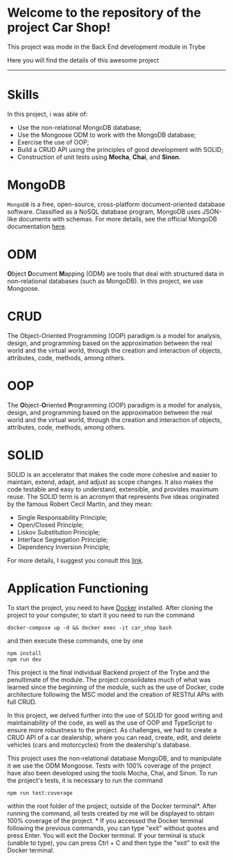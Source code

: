 # Welcome to the repository of the project <b>Car Shop</b>!

This project was mode in the Back End development module in Trybe

Here you will find the details of this awesome project

---

# Skills

In this project, i was able of:

- Use the non-relational MongoDB database;
- Use the Mongoose ODM to work with the MongoDB database;
- Exercise the use of OOP;
- Build a CRUD API using the principles of good development with SOLID;
- Construction of unit tests using **Mocha**, **Chai**, and **Sinon**.
   


# MongoDB

```MongoDB``` is a free, open-source, cross-platform document-oriented database software. Classified as a NoSQL database program, MongoDB uses JSON-like documents with schemas.
For more details, see the official MongoDB documentation [here](https://www.mongodb.com/).

# ODM
**O**bject **D**ocument **M**apping (ODM) are tools that deal with structured data in non-relational databases (such as MongoDB). In this project, we use Mongoose.

# CRUD
The Object-Oriented Programming (OOP) paradigm is a model for analysis, design, and programming based on the approximation between the real world and the virtual world, through the creation and interaction of objects, attributes, code, methods, among others.

# OOP
The **O**bject-**O**riented **P**rogramming (OOP) paradigm is a model for analysis, design, and programming based on the approximation between the real world and the virtual world, through the creation and interaction of objects, attributes, code, methods, among others.

# SOLID
SOLID is an accelerator that makes the code more cohesive and easier to maintain, extend, adapt, and adjust as scope changes. It also makes the code testable and easy to understand, extensible, and provides maximum reuse. The SOLID term is an acronym that represents five ideas originated by the famous Robert Cecil Martin, and they mean:
- Single Responsability Principle;
- Open/Closed Principle;
- Liskov Substitution Principle;
- Interface Segregation Principle;
- Dependency Inversion Principle;

For more details, I suggest you consult this <a href="https://en.wikipedia.org/wiki/SOLID" target="_blank">link</a>.

# Application Functioning
To start the project, you need to have [Docker](https://docs.docker.com/engine/install/ubuntu/) installed.
After cloning the project to your computer, to start it you need to run the command
```
docker-compose up -d && docker exec -it car_shop bash
```
and then execute these commands, one by one
```
npm install
npm run dev
```
This project is the final individual Backend project of the Trybe and the penultimate of the module. The project consolidates much of what was learned since the beginning of the module, such as the use of Docker, code architecture following the MSC model and the creation of RESTful APIs with full CRUD.

In this project, we delved further into the use of SOLID for good writing and maintainability of the code, as well as the use of OOP and TypeScript to ensure more robustness to the project. As challenges, we had to create a CRUD API  of a car dealership, where you can read, create, edit, and delete vehicles (cars and motorcycles) from the dealership's database.

This project uses the non-relational database MongoDB, and to manipulate it we use the ODM Mongoose.
Tests with 100% coverage of the project have also been developed using the tools Mocha, Chai, and Sinon. To run the project's tests, it is necessary to run the command
```
npm run test:coverage
```
within the root folder of the project, outside of the Docker terminal*. After running the command, all tests created by me will be displayed to obtain 100% coverage of the project.
\*  If you accessed the Docker terminal following the previous commands, you can type "exit" without quotes and press Enter. You will exit the Docker terminal. If your terminal is stuck (unable to type), you can press Ctrl + C and then type the "exit" to exit the Docker terminal.


